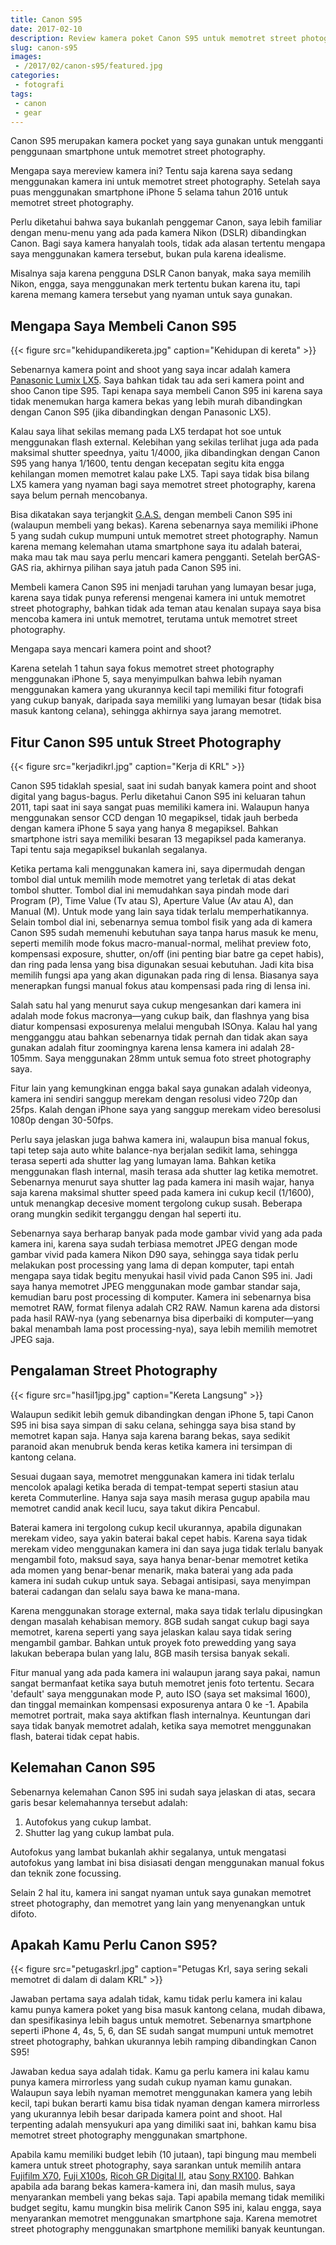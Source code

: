```yaml
---
title: Canon S95
date: 2017-02-10
description: Review kamera poket Canon S95 untuk memotret street photography
slug: canon-s95
images: 
 - /2017/02/canon-s95/featured.jpg
categories:
 - fotografi
tags:
 - canon
 - gear
---
```


Canon S95 merupakan kamera pocket yang saya gunakan untuk mengganti penggunaan smartphone untuk memotret street photography.

Mengapa saya mereview kamera ini? Tentu saja karena saya sedang menggunakan kamera ini untuk memotret street photography. Setelah saya puas menggunakan smartphone iPhone 5 selama tahun 2016 untuk memotret street photography.

<!--more--> 

Perlu diketahui bahwa saya bukanlah penggemar Canon, saya lebih familiar dengan menu-menu yang ada pada kamera Nikon (DSLR) dibandingkan Canon. Bagi saya kamera hanyalah tools, tidak ada alasan tertentu mengapa saya menggunakan kamera tersebut, bukan pula karena idealisme.  
  
Misalnya saja karena pengguna DSLR Canon banyak, maka saya memilih Nikon, engga, saya menggunakan merk tertentu bukan karena itu, tapi karena memang kamera tersebut yang nyaman untuk saya gunakan.  



## Mengapa Saya Membeli Canon S95

{{< figure src="kehidupandikereta.jpg" caption="Kehidupan di kereta" >}}

Sebenarnya kamera point and shoot yang saya incar adalah kamera [Panasonic Lumix LX5][lumix lx5]. Saya bahkan tidak tau ada seri kamera point and shoo Canon tipe S95. Tapi kenapa saya membeli Canon S95 ini karena saya tidak menemukan harga kamera bekas yang lebih murah dibandingkan dengan Canon S95 (jika dibandingkan dengan Panasonic LX5).

Kalau saya lihat sekilas memang pada LX5 terdapat hot soe untuk menggunakan flash external. Kelebihan yang sekilas terlihat juga ada pada maksimal shutter speednya, yaitu 1/4000, jika dibandingkan dengan Canon S95 yang hanya 1/1600, tentu dengan kecepatan segitu kita engga kehilangan momen memotret kalau pake LX5. Tapi saya tidak bisa bilang LX5 kamera yang nyaman bagi saya memotret street photography, karena saya belum pernah mencobanya.

Bisa dikatakan saya terjangkit [G.A.S.][gas] dengan membeli Canon S95 ini (walaupun membeli yang bekas). Karena sebenarnya saya memiliki iPhone 5 yang sudah cukup mumpuni untuk memotret street photography. Namun karena memang kelemahan utama smartphone saya itu adalah baterai, maka mau tak mau saya perlu mencari kamera pengganti. Setelah berGAS-GAS ria, akhirnya pilihan saya jatuh pada Canon S95 ini.

Membeli kamera Canon S95 ini menjadi taruhan yang lumayan besar juga, karena saya tidak punya referensi mengenai kamera ini untuk memotret street photography, bahkan tidak ada teman atau kenalan supaya saya bisa mencoba kamera ini untuk memotret, terutama untuk memotret street photography.

Mengapa saya mencari kamera point and shoot? 

Karena setelah 1 tahun saya fokus memotret street photography menggunakan iPhone 5, saya menyimpulkan bahwa lebih nyaman menggunakan kamera yang ukurannya kecil tapi memiliki fitur fotografi yang cukup banyak, daripada saya memiliki yang lumayan besar (tidak bisa masuk kantong celana), sehingga akhirnya saya jarang memotret.

## Fitur Canon S95 untuk Street Photography

{{< figure src="kerjadikrl.jpg" caption="Kerja di KRL" >}}

Canon S95 tidaklah spesial, saat ini sudah banyak kamera point and shoot digital yang bagus-bagus. Perlu diketahui Canon S95 ini keluaran tahun 2011, tapi saat ini saya sangat puas memiliki kamera ini. Walaupun hanya menggunakan sensor CCD dengan 10 megapiksel, tidak jauh berbeda dengan kamera iPhone 5 saya yang hanya 8 megapiksel. Bahkan smartphone istri saya memiliki besaran 13 megapiksel pada kameranya. Tapi tentu saja megapiksel bukanlah segalanya.

Ketika pertama kali menggunakan kamera ini, saya dipermudah dengan tombol dial untuk memilih mode memotret yang terletak di atas dekat tombol shutter. Tombol dial ini memudahkan saya pindah mode dari Program (P), Time Value (Tv atau S), Aperture Value (Av atau A), dan Manual (M). Untuk mode yang lain saya tidak terlalu memperhatikannya. Selain tombol dial ini, sebenarnya semua tombol fisik yang ada di kamera Canon S95 sudah memenuhi kebutuhan saya tanpa harus masuk ke menu, seperti memilih mode fokus macro-manual-normal, melihat preview foto, kompensasi exposure, shutter, on/off (ini penting biar batre ga cepet habis), dan ring pada lensa yang bisa digunakan sesuai kebutuhan. Jadi kita bisa memilih fungsi apa yang akan digunakan pada ring di lensa. Biasanya saya menerapkan fungsi manual fokus atau kompensasi  pada ring di lensa ini.

Salah satu hal yang menurut saya cukup mengesankan dari kamera ini adalah mode fokus macronya—yang cukup baik, dan flashnya yang bisa diatur kompensasi exposurenya melalui mengubah ISOnya. Kalau hal yang mengganggu atau bahkan sebenarnya tidak pernah dan tidak akan saya gunakan adalah fitur zoomingnya karena lensa kamera ini adalah 28-105mm. Saya menggunakan 28mm untuk semua foto street photography saya.

Fitur lain yang kemungkinan engga bakal saya gunakan adalah videonya, kamera ini sendiri sanggup merekam dengan resolusi video 720p dan 25fps. Kalah dengan iPhone saya yang sanggup merekam video beresolusi 1080p dengan 30-50fps.

Perlu saya jelaskan juga bahwa kamera ini, walaupun bisa manual fokus, tapi tetep saja auto white balance-nya berjalan sedikit lama, sehingga terasa seperti ada shutter lag yang lumayan lama. Bahkan ketika menggunakan flash internal, masih terasa ada shutter lag ketika memotret. Sebenarnya menurut saya shutter lag pada kamera ini masih wajar, hanya saja karena maksimal shutter speed pada kamera ini cukup kecil (1/1600), untuk menangkap decesive moment tergolong cukup susah. Beberapa orang mungkin sedikit terganggu dengan hal seperti itu.

Sebenarnya saya berharap banyak pada mode gambar vivid yang ada pada kamera ini, karena saya sudah terbiasa memotret JPEG dengan mode gambar vivid pada kamera Nikon D90 saya, sehingga saya tidak perlu melakukan post processing yang lama di depan komputer, tapi entah mengapa saya tidak begitu menyukai hasil vivid pada Canon S95 ini. Jadi saya hanya memotret JPEG menggunakan mode gambar standar saja, kemudian baru post processing di komputer. Kamera ini sebenarnya bisa memotret RAW, format filenya adalah CR2 RAW. Namun karena ada distorsi pada hasil RAW-nya (yang sebenarnya bisa diperbaiki di komputer—yang bakal menambah lama post processing-nya), saya lebih memilih memotret JPEG saja.

## Pengalaman Street Photography

{{< figure src="hasil1jpg.jpg" caption="Kereta Langsung" >}}

Walaupun sedikit lebih gemuk dibandingkan dengan iPhone 5, tapi Canon S95 ini bisa saya simpan di saku celana, sehingga saya bisa stand by memotret kapan saja. Hanya saja karena barang bekas, saya sedikit paranoid akan menubruk benda keras ketika kamera ini tersimpan di kantong celana.

Sesuai dugaan saya, memotret menggunakan kamera ini tidak terlalu mencolok apalagi ketika berada di tempat-tempat seperti stasiun atau kereta Commuterline. Hanya saja saya masih merasa gugup apabila mau memotret candid anak kecil lucu, saya takut dikira Pencabul.

Baterai kamera ini tergolong cukup kecil ukurannya, apabila digunakan merekam video, saya yakin baterai bakal cepet habis. Karena saya tidak merekam video menggunakan kamera ini dan saya juga tidak terlalu banyak mengambil foto, maksud saya, saya hanya benar-benar memotret ketika ada momen yang benar-benar menarik, maka baterai yang ada pada kamera ini sudah cukup untuk saya. Sebagai antisipasi, saya menyimpan baterai cadangan dan selalu saya bawa ke mana-mana.

Karena menggunakan storage external, maka saya tidak terlalu dipusingkan dengan masalah kehabisan memory. 8GB sudah sangat cukup bagi saya memotret, karena seperti yang saya jelaskan kalau saya tidak sering mengambil gambar. Bahkan untuk proyek foto prewedding yang saya lakukan beberapa bulan yang lalu, 8GB masih tersisa banyak sekali.

Fitur manual yang ada pada kamera ini walaupun jarang saya pakai, namun sangat bermanfaat ketika saya butuh memotret jenis foto tertentu. Secara 'default' saya menggunakan mode P, auto ISO (saya set maksimal 1600), dan tinggal memainkan kompensasi exposurenya antara 0 ke -1. Apabila memotret portrait, maka saya aktifkan flash internalnya. Keuntungan dari saya tidak banyak memotret adalah, ketika saya memotret menggunakan flash, baterai tidak cepat habis.

## Kelemahan Canon S95

Sebenarnya kelemahan Canon S95 ini sudah saya jelaskan di atas, secara garis besar kelemahannya tersebut adalah:

1.  Autofokus yang cukup lambat.
1.  Shutter lag yang cukup lambat pula.

Autofokus yang lambat bukanlah akhir segalanya, untuk mengatasi autofokus yang lambat ini bisa disiasati dengan menggunakan manual fokus dan teknik zone focussing.

Selain 2 hal itu, kamera ini sangat nyaman untuk saya gunakan memotret street photography, dan memotret yang lain yang menyenangkan untuk difoto.

## Apakah Kamu Perlu Canon S95?

{{< figure src="petugaskrl.jpg" caption="Petugas Krl, saya sering sekali memotret di dalam di dalam KRL" >}}

Jawaban pertama saya adalah tidak, kamu tidak perlu kamera ini kalau kamu punya kamera poket yang bisa masuk kantong celana, mudah dibawa, dan spesifikasinya lebih bagus untuk memotret. Sebenarnya smartphone seperti iPhone 4, 4s, 5, 6, dan SE sudah sangat mumpuni untuk memotret street photography, bahkan ukurannya lebih ramping dibandingkan Canon S95!

Jawaban kedua saya adalah tidak. Kamu ga perlu kamera ini kalau kamu punya kamera mirrorless yang sudah cukup nyaman kamu gunakan. Walaupun saya lebih nyaman memotret menggunakan kamera yang lebih kecil, tapi bukan berarti kamu bisa tidak nyaman dengan kamera mirrorless yang ukurannya lebih besar daripada kamera point and shoot. Hal terpenting adalah mensyukuri apa yang dimiliki saat ini, bahkan kamu bisa memotret street photography menggunakan smartphone. 

Apabila kamu memiliki budget lebih (10 jutaan), tapi bingung mau membeli kamera untuk street photography, saya sarankan untuk memilih antara [Fujifilm X70][fuji x70], [Fuji X100s][fuji x100], [Ricoh GR Digital II][ricoh gr], atau [Sony RX100][sony rx]. Bahkan apabila ada barang bekas kamera-kamera ini, dan masih mulus, saya menyarankan membeli yang bekas saja. Tapi apabila memang tidak memiliki budget segitu, kamu mungkin bisa melirik Canon S95 ini, kalau engga, saya menyarankan memotret menggunakan smartphone saja. Karena memotret street photography menggunakan smartphone memiliki banyak keuntungan.


[lumix lx5]: https://thelightweightphotographer.com/2012/11/21/why-i-love-the-panasonic-lumix-lx5/c_dmclx5
[gas]: /gear-acquisition-syndrome
[fuji x70]: https://erickimphotography.com/blog/2016/02/11/review-of-the-fujifilm-x70-for-street-photography/
[fuji x100]: https://erickimphotography.com/blog/2014/06/03/review-of-the-fujifilm-x100s-for-street-photography/
[ricoh gr]: https://erickimphotography.com/blog/2018/07/22/why-the-ricoh-gr-ii-is-the-best-street-photography-camera/
[sony rx]: https://www.theinspiredeye.net/cameras/sony/rx100/street-photography-7/